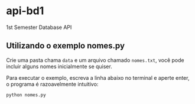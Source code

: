 # api-bd1
1st Semester Database API

## Utilizando o exemplo nomes.py

Crie uma pasta chama `data` e um arquivo chamado `nomes.txt`, você pode incluir alguns nomes inicialmente se quiser.

Para executar o exemplo, escreva a linha abaixo no terminal e aperte enter, o programa é razoavelmente intuitivo:

```sh
python nomes.py
```
